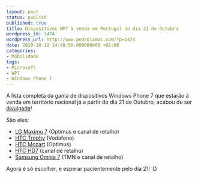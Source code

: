 ```yaml
---
layout: post
status: publish
published: true
title: Dispositivos WP7 à venda em Portugal no dia 21 de Outubro
wordpress_id: 1474
wordpress_url: http://www.pedrolamas.com/?p=1474
date: 2010-10-19 14:40:50.000000000 +01:00
categories:
- Mobilidade
tags:
- Microsoft
- WP7
- Windows Phone 7
---
```

A lista completa da gama de dispositivos Windows Phone 7 que estarão à venda em território nacional já a partir do dia 21 de Outubro, acabou de ser [divulgada](http://www.microsoft.com/portugal/presspass/press/2010/out10/10-19WP7InicioVendas.mspx)!

São eles:

-   [LG Maximo 7](http://www.lg.com/pt/telemoveis/modelos/LG-E900.jsp) (Optimus e canal de retalho)
-   [HTC Trophy](http://www.htc.com/europe/product/7trophy/overview.html) (Vodafone)
-   [HTC Mozart](http://www.htc.com/europe/product/7mozart/overview.html) (Optimus)
-   [HTC HD7](http://www.htc.com/europe/product/hd7/overview.html) (canal de retalho)
-   [Samsung Omnia 7](http://www.omnia7.samsungmobile.com/) (TMN e canal de retalho)

Agora é só escolher, e esperar pacientemente pelo dia 21! :D
